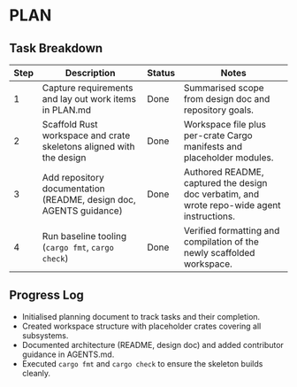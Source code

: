 # PLAN

## Task Breakdown
| Step | Description | Status | Notes |
| --- | --- | --- | --- |
| 1 | Capture requirements and lay out work items in PLAN.md | Done | Summarised scope from design doc and repository goals. |
| 2 | Scaffold Rust workspace and crate skeletons aligned with the design | Done | Workspace file plus per-crate Cargo manifests and placeholder modules. |
| 3 | Add repository documentation (README, design doc, AGENTS guidance) | Done | Authored README, captured the design doc verbatim, and wrote repo-wide agent instructions. |
| 4 | Run baseline tooling (`cargo fmt`, `cargo check`) | Done | Verified formatting and compilation of the newly scaffolded workspace. |

## Progress Log
- Initialised planning document to track tasks and their completion.
- Created workspace structure with placeholder crates covering all subsystems.
- Documented architecture (README, design doc) and added contributor guidance in AGENTS.md.
- Executed `cargo fmt` and `cargo check` to ensure the skeleton builds cleanly.
